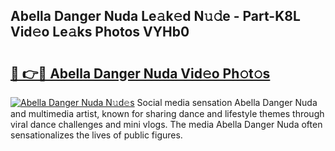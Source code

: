 ## Abella Danger Nuda Le𝚊k𝚎d N𝚞𝚍e - Part-K8L Vid𝚎o Le𝚊ks Photos VYHb0

# <h2><a href="http://fbc8tb.evod.top/?m=Abella+Danger+Nuda">🔗 👉🔴 Abella Danger Nuda Vid𝚎o Ph𝚘t𝚘s</a></h2>

[![Abella Danger Nuda N𝚞d𝚎s](https://i.imgur.com/8V9OHl7.gif)](http://fbc8tb.evod.top/?m=Abella+Danger+Nuda)
Social media sensation Abella Danger Nuda and multimedia artist, known for sharing dance and lifestyle themes through viral dance challenges and mini vlogs. The media Abella Danger Nuda often sensationalizes the lives of public figures. 
